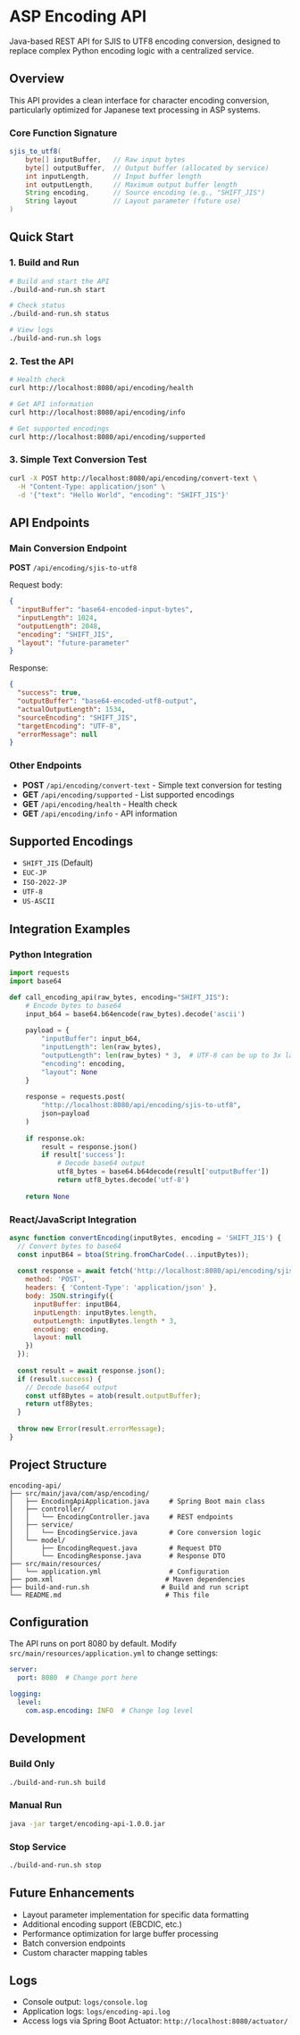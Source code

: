 # ASP Encoding API

Java-based REST API for SJIS to UTF8 encoding conversion, designed to replace complex Python encoding logic with a centralized service.

## Overview

This API provides a clean interface for character encoding conversion, particularly optimized for Japanese text processing in ASP systems.

### Core Function Signature

```java
sjis_to_utf8(
    byte[] inputBuffer,   // Raw input bytes
    byte[] outputBuffer,  // Output buffer (allocated by service)
    int inputLength,      // Input buffer length
    int outputLength,     // Maximum output buffer length
    String encoding,      // Source encoding (e.g., "SHIFT_JIS")
    String layout         // Layout parameter (future use)
)
```

## Quick Start

### 1. Build and Run

```bash
# Build and start the API
./build-and-run.sh start

# Check status
./build-and-run.sh status

# View logs
./build-and-run.sh logs
```

### 2. Test the API

```bash
# Health check
curl http://localhost:8080/api/encoding/health

# Get API information
curl http://localhost:8080/api/encoding/info

# Get supported encodings
curl http://localhost:8080/api/encoding/supported
```

### 3. Simple Text Conversion Test

```bash
curl -X POST http://localhost:8080/api/encoding/convert-text \
  -H "Content-Type: application/json" \
  -d '{"text": "Hello World", "encoding": "SHIFT_JIS"}'
```

## API Endpoints

### Main Conversion Endpoint

**POST** `/api/encoding/sjis-to-utf8`

Request body:
```json
{
  "inputBuffer": "base64-encoded-input-bytes",
  "inputLength": 1024,
  "outputLength": 2048,
  "encoding": "SHIFT_JIS",
  "layout": "future-parameter"
}
```

Response:
```json
{
  "success": true,
  "outputBuffer": "base64-encoded-utf8-output",
  "actualOutputLength": 1534,
  "sourceEncoding": "SHIFT_JIS",
  "targetEncoding": "UTF-8",
  "errorMessage": null
}
```

### Other Endpoints

- **POST** `/api/encoding/convert-text` - Simple text conversion for testing
- **GET** `/api/encoding/supported` - List supported encodings
- **GET** `/api/encoding/health` - Health check
- **GET** `/api/encoding/info` - API information

## Supported Encodings

- `SHIFT_JIS` (Default)
- `EUC-JP`
- `ISO-2022-JP`
- `UTF-8`
- `US-ASCII`

## Integration Examples

### Python Integration

```python
import requests
import base64

def call_encoding_api(raw_bytes, encoding="SHIFT_JIS"):
    # Encode bytes to base64
    input_b64 = base64.b64encode(raw_bytes).decode('ascii')
    
    payload = {
        "inputBuffer": input_b64,
        "inputLength": len(raw_bytes),
        "outputLength": len(raw_bytes) * 3,  # UTF-8 can be up to 3x larger
        "encoding": encoding,
        "layout": None
    }
    
    response = requests.post(
        "http://localhost:8080/api/encoding/sjis-to-utf8",
        json=payload
    )
    
    if response.ok:
        result = response.json()
        if result['success']:
            # Decode base64 output
            utf8_bytes = base64.b64decode(result['outputBuffer'])
            return utf8_bytes.decode('utf-8')
    
    return None
```

### React/JavaScript Integration

```javascript
async function convertEncoding(inputBytes, encoding = 'SHIFT_JIS') {
  // Convert bytes to base64
  const inputB64 = btoa(String.fromCharCode(...inputBytes));
  
  const response = await fetch('http://localhost:8080/api/encoding/sjis-to-utf8', {
    method: 'POST',
    headers: { 'Content-Type': 'application/json' },
    body: JSON.stringify({
      inputBuffer: inputB64,
      inputLength: inputBytes.length,
      outputLength: inputBytes.length * 3,
      encoding: encoding,
      layout: null
    })
  });
  
  const result = await response.json();
  if (result.success) {
    // Decode base64 output
    const utf8Bytes = atob(result.outputBuffer);
    return utf8Bytes;
  }
  
  throw new Error(result.errorMessage);
}
```

## Project Structure

```
encoding-api/
├── src/main/java/com/asp/encoding/
│   ├── EncodingApiApplication.java     # Spring Boot main class
│   ├── controller/
│   │   └── EncodingController.java     # REST endpoints
│   ├── service/
│   │   └── EncodingService.java        # Core conversion logic
│   └── model/
│       ├── EncodingRequest.java        # Request DTO
│       └── EncodingResponse.java       # Response DTO
├── src/main/resources/
│   └── application.yml                 # Configuration
├── pom.xml                            # Maven dependencies
├── build-and-run.sh                  # Build and run script
└── README.md                          # This file
```

## Configuration

The API runs on port 8080 by default. Modify `src/main/resources/application.yml` to change settings:

```yaml
server:
  port: 8080  # Change port here

logging:
  level:
    com.asp.encoding: INFO  # Change log level
```

## Development

### Build Only
```bash
./build-and-run.sh build
```

### Manual Run
```bash
java -jar target/encoding-api-1.0.0.jar
```

### Stop Service
```bash
./build-and-run.sh stop
```

## Future Enhancements

- Layout parameter implementation for specific data formatting
- Additional encoding support (EBCDIC, etc.)
- Performance optimization for large buffer processing
- Batch conversion endpoints
- Custom character mapping tables

## Logs

- Console output: `logs/console.log`
- Application logs: `logs/encoding-api.log`
- Access logs via Spring Boot Actuator: `http://localhost:8080/actuator/`